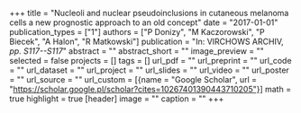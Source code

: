 +++
title = "Nucleoli and nuclear pseudoinclusions in cutaneous melanoma cells a new prognostic approach to an old concept"
date = "2017-01-01"
publication_types = ["1"]
authors = ["P Donizy", "M Kaczorowski", "P Biecek", "A Halon", "R Matkowski"]
publication = "In: VIRCHOWS ARCHIV, _pp. S117--S117_"
abstract = ""
abstract_short = ""
image_preview = ""
selected = false
projects = []
tags = []
url_pdf = ""
url_preprint = ""
url_code = ""
url_dataset = ""
url_project = ""
url_slides = ""
url_video = ""
url_poster = ""
url_source = ""
url_custom = [{name = "Google Scholar", url = "https://scholar.google.pl/scholar?cites=10267401390443710205"}]
math = true
highlight = true
[header]
image = ""
caption = ""
+++
